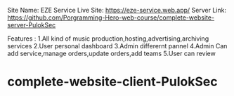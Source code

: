 Site Name: EZE Service
Live Site: https://eze-service.web.app/
Server Link: https://github.com/Porgramming-Hero-web-course/complete-website-server-PulokSec

Features :
1.All kind of music production,hosting,advertising,archiving services
2.User personal dashboard
3.Admin differernt pannel
4.Admin Can add service,manage orders,update orders,add teams
5.User can review
# complete-website-client-PulokSec
